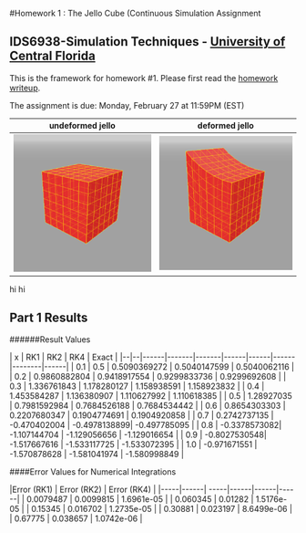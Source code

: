 #Homework 1 : The Jello Cube (Continuous Simulation Assignment
## IDS6938-Simulation Techniques - [University of Central Florida](http://www.ist.ucf.edu/grad/)


This is the framework for homework #1. Please first read the [homework writeup](HomeWork%231.pdf).

The assignment is due: Monday, February 27 at 11:59PM (EST)

| undeformed jello  | deformed jello |
| ------------- | ------------- |
| ![](images/undeformed3.png?raw=true)  | ![](images/deformed3.png?raw=true) |


hi hi

Part 1 Results
---

######Result Values

|  x  | RK1          | RK2          | RK4          | Exact         |
|--|--|------|-------|-------|------|------|------ |--------|------|
| 0.1 | 0.5          | 0.5090369272 | 0.5040147599 | 0.5040062116  |
| 0.2 | 0.9860882804 | 0.9418917554	| 0.9299833736 | 0.9299692608  |
| 0.3 | 1.336761843	 | 1.178280127	| 1.158938591  | 1.158923832   |
| 0.4 | 1.453584287  | 1.136380907	| 1.110627992  | 1.110618385   |
| 0.5 | 1.28927035   | 0.7981592984 | 0.7684526188 | 0.7684534442  |
| 0.6 | 0.8654303303 | 0.2207680347 | 0.1904774691 | 0.1904920858  |
| 0.7 | 0.2742737135 | -0.470402004 | -0.4978138899| -0.497785095  |
| 0.8 | -0.3378573082| -1.107144704 | -1.129056656 | -1.129016654  |
| 0.9 | -0.8027530548| -1.517667616 | -1.533117725 | -1.533072395  |
| 1.0 | -0.971671551 | -1.570878628 | -1.581041974 | -1.580998849  |

####Error Values for Numerical Integrations


|Error (RK1) | Error (RK2) | Error (RK4) |
|-----|------| -----|------|------|------|
| 0.0079487  |  0.0099815  |  1.6961e-05 |
| 0.060345   |  0.01282    |  1.5176e-05 |
| 0.15345    |  0.016702   |  1.2735e-05 |
| 0.30881    |  0.023197   |  8.6499e-06 |
| 0.67775    |  0.038657   |  1.0742e-06 |

